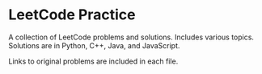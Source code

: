 # LeetCode Practice

A collection of LeetCode problems and solutions. Includes various topics. Solutions are in Python, C++, Java, and JavaScript.

Links to original problems are included in each file.
